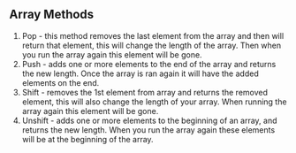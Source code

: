 ## Array Methods
1. Pop - this method removes the last element from the array and then will return that element, this will change the length of the array. Then when you run the array again this element will be gone.
1. Push - adds one or more elements to the end of the array and returns the new length. Once the array is ran again it will have the added elements on the end.
1. Shift - removes the 1st element from array and returns the removed element, this will also change the length of your array. When running the array again this element will be gone.
1. Unshift - adds one or more elements to the beginning of an array, and returns the new length. When you run the array again these elements will be at the beginning of the array. 
